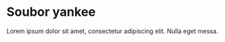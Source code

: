 Soubor yankee
=============

Lorem ipsum dolor sit amet, consectetur adipiscing elit.
Nulla eget messa.
